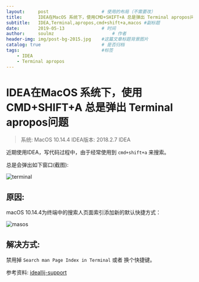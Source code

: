 ```yaml
---
layout:     post   				    # 使用的布局（不需要改）
title:      IDEA在MacOS 系统下，使用CMD+SHIFT+A 总是弹出 Terminal apropos问题 			# 标题 
subtitle:   IDEA,Terminal,apropos,cmd+shift+a,macos #副标题
date:       2019-05-13 				# 时间
author:     soulmz 						# 作者
header-img: img/post-bg-2015.jpg 	#这篇文章标题背景图片
catalog: true 						# 是否归档
tags:								#标签
    - IDEA
    - Terminal apropos
---
```


# IDEA在MacOS 系统下，使用CMD+SHIFT+A 总是弹出 Terminal apropos问题

> 系统: MacOS 10.14.4
> IDEA版本: 2018.2.7 IDEA

近期使用IDEA，写代码过程中，由于经常使用到 `cmd+shift+a` 来搜索。

总是会弹出如下窗口(截图):

![terminal](https://intellij-support.jetbrains.com/hc/article_attachments/360002207640/Region_capture_1.png)

## 原因:

macOS 10.14.4为终端中的搜索人页面索引添加新的默认快捷方式：

![masos](https://intellij-support.jetbrains.com/hc/article_attachments/360002207660/Screenshot_2019-05-08_at_11.21.08.png)

## 解决方式: 

禁用掉 `Search man Page Index in Terminal` 或者 换个快捷键。

参考资料:
[ideallij-support](https://intellij-support.jetbrains.com/hc/en-us/articles/360005137400-Cmd-Shift-A-hotkey-opens-Terminal-with-apropos-search-instead-of-the-Find-Action-dialog)
